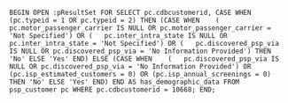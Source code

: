 `BEGIN
   OPEN :pResultSet FOR
      SELECT pc.cdbcustomerid,
             CASE
                WHEN (pc.typeid = 1 OR pc.typeid = 2)
                THEN
                   (CASE
                       WHEN    (   pc.motor_passenger_carrier IS NULL
                                OR pc.motor_passenger_carrier =
                                      'Not Specified')
                            OR (   pc.inter_intra_state IS NULL
                                OR pc.inter_intra_state = 'Not Specified')
                            OR (   pc.discovered_psp_via IS NULL
                                OR pc.discovered_psp_via =
                                      'No Information Provided')
                       THEN
                          'No'
                       ELSE
                          'Yes'
                    END)
                ELSE
                   (CASE
                       WHEN    (   pc.discovered_psp_via IS NULL
                                OR pc.discovered_psp_via =
                                      'No Information Provided')
                            OR (pc.isp_estimated_customers = 0)
                            OR (pc.isp_annual_screenings = 0)
                       THEN
                          'No'
                       ELSE
                          'Yes'
                    END)
             END
                AS has_demographic_data
        FROM psp_customer pc
       WHERE pc.cdbcustomerid = 10668;
END;`
